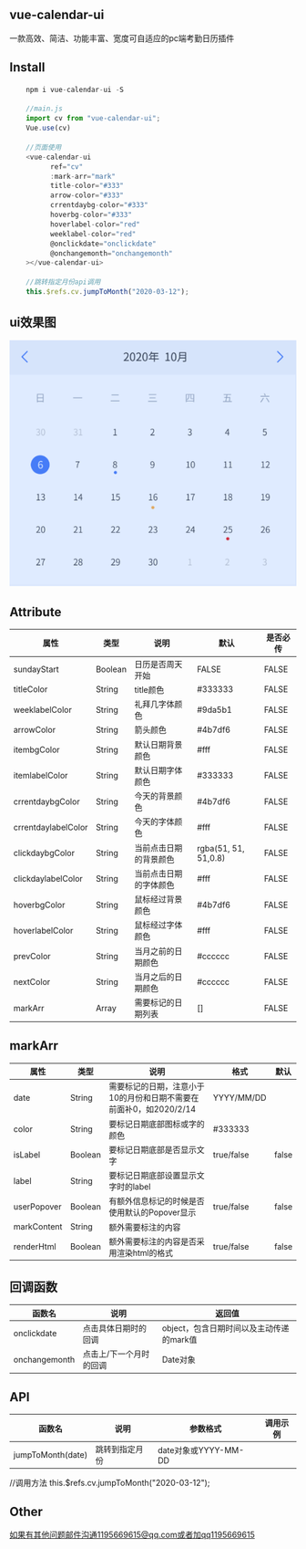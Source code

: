 ## vue-calendar-ui
一款高效、简洁、功能丰富、宽度可自适应的pc端考勤日历插件

## Install
```javascript
	npm i vue-calendar-ui -S
	
	//main.js
	import cv from "vue-calendar-ui";
	Vue.use(cv)

	//页面使用
	<vue-calendar-ui
          ref="cv"
          :mark-arr="mark"
          title-color="#333"
          arrow-color="#333"
          crrentdaybg-color="#333"
          hoverbg-color="#333"
          hoverlabel-color="red"
          weeklabel-color="red"
          @onclickdate="onclickdate"
          @onchangemonth="onchangemonth"
	></vue-calendar-ui>
	
	//跳转指定月份api调用
	this.$refs.cv.jumpToMonth("2020-03-12"); 
```

## ui效果图
![效果图](./demo.jpg)

## Attribute
| 属性              | 类型  | 说明             | 默认  | 是否必传 |
| ------------------- | ------- | ------------------ | ------- | -------- |
| sundayStart         | Boolean | 日历是否周天开始 | FALSE   | FALSE    |
| titleColor          | String  | title颜色        | #333333 | FALSE    |
| weeklabelColor      | String  | 礼拜几字体颜色 | #9da5b1 | FALSE    |
| arrowColor          | String  | 箭头颜色       | #4b7df6 | FALSE    |
| itembgColor         | String  | 默认日期背景颜色 | #fff    | FALSE    |
| itemlabelColor      | String  | 默认日期字体颜色 | #333333 | FALSE    |
| crrentdaybgColor    | String  | 今天的背景颜色 | #4b7df6 | FALSE    |
| crrentdaylabelColor | String  | 今天的字体颜色 | #fff    | FALSE    |
| clickdaybgColor    | String  | 当前点击日期的背景颜色 | rgba(51, 51, 51,0.8) | FALSE    |
| clickdaylabelColor | String  | 当前点击日期的字体颜色 | #fff    | FALSE    |
| hoverbgColor        | String  | 鼠标经过背景颜色 | #4b7df6 | FALSE    |
| hoverlabelColor     | String  | 鼠标经过字体颜色 | #fff    | FALSE    |
| prevColor           | String  | 当月之前的日期颜色 | #cccccc | FALSE    |
| nextColor           | String  | 当月之后的日期颜色 | #cccccc | FALSE    |
| markArr             | Array   | 需要标记的日期列表 | []      | FALSE    |

## markArr
| 属性      | 类型  | 说明                                                             | 格式     |默认|
| ----------- | ------- | ------------------------------------------------------------------ | ---------- | ---------- |
| date        | String  | 需要标记的日期，注意小于10的月份和日期不需要在前面补0，如2020/2/14 | YYYY/MM/DD ||
| color       | String  | 要标记日期底部图标或字的颜色                         | #333333    ||
| isLabel     | Boolean | 要标记日期底部是否显示文字                            | true/false |false|
| label       | String  | 要标记日期底部设置显示文字时的label                 |            |
| userPopover | Boolean | 有额外信息标记的时候是否使用默认的Popover显示   | true/false |false|
| markContent | String  | 额外需要标注的内容                                        |            |
| renderHtml  | Boolean | 额外需要标注的内容是否采用渲染html的格式         | true/false |false|


## 回调函数
| 函数名     | 说明                  | 返回值                                |
| ------------- | ----------------------- | ---------------------------------------- |
| onclickdate   | 点击具体日期时的回调 | object，包含日期时间以及主动传递的mark值 |
| onchangemonth | 点击上/下一个月时的回调 | Date对象                               |
## API
| 函数名         | 说明         | 参数格式         | 调用示例                                                                                                   |
| ----------------- | -------------- | -------------------- | -------------------------------------------------------------------------------------------------------------- |
| jumpToMonth(date) | 跳转到指定月份 | date对象或YYYY-MM-DD | <vue-calendar-ui ref="cv" ></vue-calendar-ui>|

//调用方法
this.$refs.cv.jumpToMonth("2020-03-12"); 

## Other
如果有其他问题邮件沟通1195669615@qq.com或者加qq1195669615